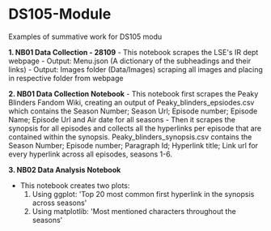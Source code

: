 # DS105-Module
Examples of summative work for DS105 modu

**1. NB01 Data Collection - 28109**
    - This notebook scrapes the LSE's IR dept webpage
    - Output: Menu.json (A dictionary of the subheadings and their links)
    - Output: Images folder (Data/Images) scraping all images and placing in respective folder from webpage

**2. NB01 Data Collection Notebook**
     -  This notebook first scrapes the Peaky Blinders Fandom Wiki, creating an output of Peaky_blinders_epsiodes.csv which contains the Season Number; Season Url; Episode number; Episode Name; Episode Url and Air date for all seasons
     - Then it scrapes the synopsis for all episodes and collects all the hyperlinks per episode that are contained within the synopsis. Peaky_blinders_synopsis.csv contains the Season Number; Episode number; Paragraph Id; Hyperlink title; Link url for every hyperlink across all episodes, seasons 1-6.

**3. NB02 Data Analysis Notebook**
   -  This notebook creates two plots:
         1. Using ggplot: 'Top 20 most common first hyperlink in the synopsis across seasons'
         2. Using matplotlib: 'Most mentioned characters throughout the seasons'
    

